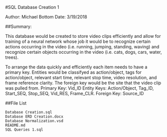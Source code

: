 #SQL Database Creation 1


Author: Michael Bottom
Date: 3/19/2018

##Summary:


This database would be created to store video clips efficiently and allow for training of a neural network whose job it would be to recognize certain actions occurring in the video (i.e. running, jumping, standing, waving) and recognize certain objects occurring in the video (i.e. cats, dogs, cars, water, trees).

To arrange the data quickly and efficiently each item needs to have a primary key. Entities would be classifyed as  action/object, tags for action/object, relevant start time, relevant stop time, video resolution, and frame reference clarity. The foreign key would be the site that the video clip was pulled from.
Primary Key: Vid_ID
Entity Keys: Action/Object, Tag_ID, Start_SEQ, Stop_SEQ, Vid_RES, Frame_CLR.
Foreign Key: Source_ID

##File List

```
Database Creation.sql
Database ERD Creation.docx
Database Normalization.vsd
README.md
SQL Queries 1.sql
